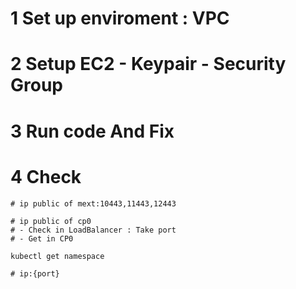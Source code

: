 # 1 Set up enviroment : VPC 

# 2 Setup EC2 - Keypair - Security Group

# 3 Run code And Fix

# 4 Check 

```
# ip public of mext:10443,11443,12443

# ip public of cp0
# - Check in LoadBalancer : Take port
# - Get in CP0

kubectl get namespace

# ip:{port}

```